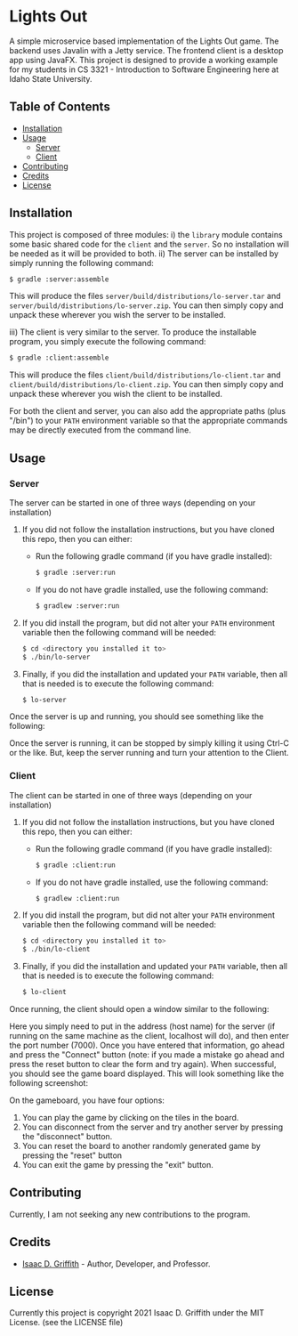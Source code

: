 # Lights Out

A simple microservice based implementation of the Lights Out game. The backend uses Javalin with a Jetty service. The frontend client is a desktop app using JavaFX. This project is designed to provide a working example for my students in CS 3321 - Introduction to Software Engineering here at Idaho State University.

## Table of Contents

- [Installation](#instalation)
- [Usage](#usage)
  * [Server](#server)
  * [Client](#client)
- [Contributing](#contributing)
- [Credits](#credits)
- [License](#license)

## Installation

This project is composed of three modules: i) the `library` module contains some basic shared code for the `client` and the `server`. So no installation will be needed as it will be provided to both. ii) The server can be installed by simply running the following command:

```bash
$ gradle :server:assemble
```

This will produce the files `server/build/distributions/lo-server.tar` and `server/build/distributions/lo-server.zip`. You can then simply copy and unpack these wherever you wish the server to be installed.

iii) The client is very similar to the server. To produce the installable program, you simply execute the following command:


```bash
$ gradle :client:assemble
```

This will produce the files `client/build/distributions/lo-client.tar` and `client/build/distributions/lo-client.zip`. You can then simply copy and unpack these wherever you wish the client to be installed.

For both the client and server, you can also add the appropriate paths (plus "/bin") to your `PATH` environment variable so that the appropriate commands may be directly executed from the command line.

## Usage

### Server

The server can be started in one of three ways (depending on your installation)

1. If you did not follow the installation instructions, but you have cloned this repo, then you can either:

   - Run the following gradle command (if you have gradle installed):

     ```bash
     $ gradle :server:run
     ```

   - If you do not have gradle installed, use the following command:

     ```bash
     $ gradlew :server:run
     ```

2. If you did install the program, but did not alter your `PATH` environment variable then the following command will be needed:

   ```bash
   $ cd <directory you installed it to>
   $ ./bin/lo-server
   ```

3. Finally, if you did the installation and updated your `PATH` variable, then all that is needed is to execute the following command:

   ```bash
   $ lo-server
   ```
   
Once the server is up and running, you should see something like the following:


Once the server is running, it can be stopped by simply killing it using Ctrl-C or the like. But, keep the server running and turn your attention to the Client.

### Client

The client can be started in one of three ways (depending on your installation)

1. If you did not follow the installation instructions, but you have cloned this repo, then you can either:

   - Run the following gradle command (if you have gradle installed):

     ```bash
     $ gradle :client:run
     ```

   - If you do not have gradle installed, use the following command:

     ```bash
     $ gradlew :client:run
     ```

2. If you did install the program, but did not alter your `PATH` environment variable then the following command will be needed:

   ```bash
   $ cd <directory you installed it to>
   $ ./bin/lo-client
   ```

3. Finally, if you did the installation and updated your `PATH` variable, then all that is needed is to execute the following command:

   ```bash
   $ lo-client
   ```
   
Once running, the client should open a window similar to the following:


Here you simply need to put in the address (host name) for the server (if running on the same machine as the client, localhost will do), and then enter the port number (7000). Once you have entered that information, go ahead and press the "Connect" button (note: if you made a mistake go ahead and press the reset button to clear the form and try again). When successful, you should see the game board displayed. This will look something like the following screenshot:

On the gameboard, you have four options:

1. You can play the game by clicking on the tiles in the board.
2. You can disconnect from the server and try another server by pressing the "disconnect" button.
3. You can reset the board to another randomly generated game by pressing the "reset" button
4. You can exit the game by pressing the "exit" button.

## Contributing

Currently, I am not seeking any new contributions to the program.

## Credits

- [Isaac D. Griffith](https://github.com/grifisaa) - Author, Developer, and Professor.

## License

Currently this project is copyright 2021 Isaac D. Griffith under the MIT License. (see the LICENSE file)
